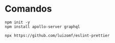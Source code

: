 # Comandos

```
npm init -y
npm install apollo-server graphql

npx https://github.com/luizomf/eslint-prettier
```